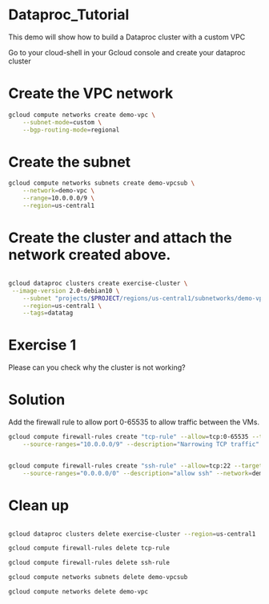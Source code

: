 # Dataproc_Tutorial


This demo will show how to build a Dataproc cluster with a custom VPC

Go to your cloud-shell in your Gcloud console and create your dataproc cluster

# Create the VPC network

```sh
gcloud compute networks create demo-vpc \
    --subnet-mode=custom \
    --bgp-routing-mode=regional 
```

# Create the subnet


```sh
gcloud compute networks subnets create demo-vpcsub \
    --network=demo-vpc \
    --range=10.0.0.0/9 \
    --region=us-central1

```
# Create the cluster and attach the network created above.

```sh

gcloud dataproc clusters create exercise-cluster \
 --image-version 2.0-debian10 \
    --subnet "projects/$PROJECT/regions/us-central1/subnetworks/demo-vpcsub" \
    --region=us-central1 \
    --tags=datatag

```


# Exercise 1

Please can you check why the cluster is not working?

# Solution

Add the firewall rule to allow port 0-65535 to allow traffic between the VMs.

```sh
gcloud compute firewall-rules create "tcp-rule" --allow=tcp:0-65535 --target-tags=datatag \
    --source-ranges="10.0.0.0/9" --description="Narrowing TCP traffic" --network=demo-vpc


gcloud compute firewall-rules create "ssh-rule" --allow=tcp:22 --target-tags=datatag \
    --source-ranges="0.0.0.0/0" --description="allow ssh" --network=demo-vpc


```

# Clean up

```sh

gcloud dataproc clusters delete exercise-cluster --region=us-central1

gcloud compute firewall-rules delete tcp-rule

gcloud compute firewall-rules delete ssh-rule

gcloud compute networks subnets delete demo-vpcsub

gcloud compute networks delete demo-vpc 

```
